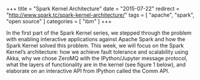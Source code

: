 +++
title = "Spark Kernel Architecture"
date = "2015-07-22"
redirect = "http://www.spark.tc/spark-kernel-architecture/"
tags = [ "apache", "spark", "open source" ]
categories = [ "ibm" ]
+++

In the first part of the Spark Kernel series, we stepped through the problem
with enabling interactive applications against Apache Spark and how the Spark
Kernel solved this problem. This week, we will focus on the Spark Kernel’s
architecture: how we achieve fault tolerance and scalability using Akka, why
we chose ZeroMQ with the IPython/Jupyter message protocol, what the layers of
functionality are in the kernel (see figure 1 below), and elaborate on an
interactive API from IPython called the Comm API.

